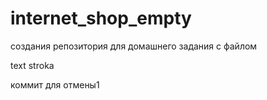# internet_shop_empty
создания репозитория для домашнего задания с файлом

text stroka

коммит для отмены1